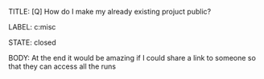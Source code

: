 TITLE:
[Q] How do I make my already existing projuct public?

LABEL:
c:misc

STATE:
closed

BODY:
At the end it would be amazing if I could share a link to someone so that they can access all the runs 

